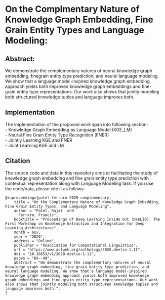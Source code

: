 # On the Complmentary Nature of Knowledge Graph Embedding, Fine Grain Entity Types and Language Modeling:

## Abstract:
We demonstrate the complementary natures of neural knowledge graph embedding, finegrain entity type prediction, and neural language modeling. We show that a language
model-inspired knowledge graph embedding approach yields both improved knowledge graph embeddings and fine-grain entity type
representations. Our work also shows that jointly modeling both structured knowledge tuples and language improves both.

## Implementation
The implementation of the proposed work span into following section: \
    - Knowledge Graph Embedding as Language Model (KGE_LM) \
    - Neural Fine Grain Entity Type Recognition (FNER) \
    - Jointly Learning KGE and FNER \
    - Joint Learning KGE and LM
    
## Citation
The source code and data in this repository aims at facilitating the study of knowledge graph embedding and fine grain entity type prediction with contextual representation along with Language Modeling task. If you use the code/data, please cite it as follows:
```shell script
@inproceedings{patel-ferraro-2020-complementary,
    title = "On the Complementary Nature of Knowledge Graph Embedding, Fine Grain Entity Types, and Language Modeling",
    author = "Patel, Rajat  and
      Ferraro, Francis",
    booktitle = "Proceedings of Deep Learning Inside Out (DeeLIO): The First Workshop on Knowledge Extraction and Integration for Deep Learning Architectures",
    month = nov,
    year = "2020",
    address = "Online",
    publisher = "Association for Computational Linguistics",
    url = "https://www.aclweb.org/anthology/2020.deelio-1.11",
    doi = "10.18653/v1/2020.deelio-1.11",
    pages = "89--99",
    abstract = "We demonstrate the complementary natures of neural knowledge graph embedding, fine-grain entity type prediction, and neural language modeling. We show that a language model-inspired knowledge graph embedding approach yields both improved knowledge graph embeddings and fine-grain entity type representations. Our work also shows that jointly modeling both structured knowledge tuples and language improves both.",
}
```


  
